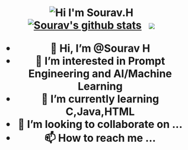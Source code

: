 <h1 align="center">
  <img alt="Hi I'm Sourav.H" title="Hi" src="http://readme-typing-svg.herokuapp.com?color=%2335CD75&size=30&lines=Hi%2C+I'm+Sourav+H&center=true"
</h1
  <p align="center">
  <a href="https://github.com/SouravH5409">
    <img src="https://github-readme-stats.vercel.app/api?username=SouravH5409&show_icons=true&include_all_commits=true&count_private=true&theme=tokyonight&hide_border=true" alt="Sourav's github stats" /></a>&nbsp;&nbsp;
  <a href="https://github.com/SouravH5409">
    <img src="https://github-readme-stats.vercel.app/api/top-langs/?username=SouravH5409&layout=compact&theme=tokyonight&hide_border=true&langs_count=8&count_private=true&show_icons=true" />
  </a>
</p>


- 👋 Hi, I’m @Sourav H
- 👀 I’m interested in Prompt Engineering and AI/Machine Learning
- 🌱 I’m currently learning C,Java,HTML
- 💞️ I’m looking to collaborate on ...
- 📫 How to reach me ...

<!---
SouravH5409/SouravH5409 is a ✨ special ✨ repository because its `README.md` (this file) appears on your GitHub profile.
You can click the Preview link to take a look at your changes.
--->
